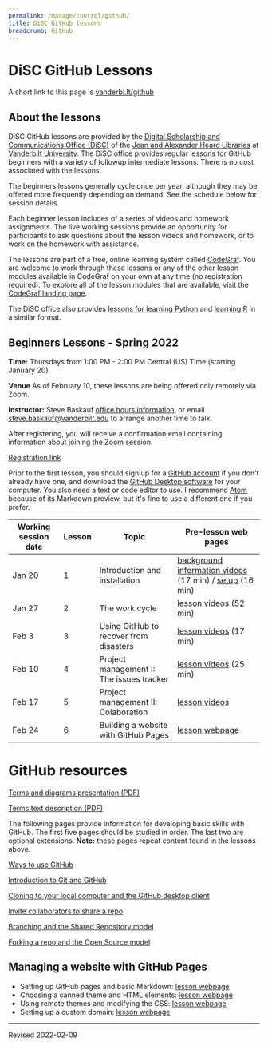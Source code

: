 ```yaml
---
permalink: /manage/control/github/
title: DiSC GitHub lessons
breadcrumb: GitHub
---
```


# DiSC GitHub Lessons

A short link to this page is [vanderbi.lt/github](http://vanderbi.lt/github)

## About the lessons

DiSC GitHub lessons are provided by the [Digital Scholarship and Communications Office (DiSC)](https://www.library.vanderbilt.edu/scholarly/) of the [Jean and Alexander Heard Libraries](https://www.library.vanderbilt.edu/) at [Vanderbilt University](https://www.vanderbilt.edu/).  The DiSC office provides regular lessons for GitHub beginners with a variety of followup intermediate lessons.  There is no cost associated with the lessons.

The beginners lessons generally cycle once per year, although they may be offered more frequently depending on demand.  See the schedule below for session details.  

Each beginner lesson includes of a series of videos and homework assignments. The live working sessions provide an opportunity for participants to ask questions about the lesson videos and homework, or to work on the homework with assistance. 

The lessons are part of a free, online learning system called [CodeGraf](../../../script/codegraf). You are welcome to work through these lessons or any of the other lesson modules available in CodeGraf on your own at any time (no registration required). To explore all of the lesson modules that are available, visit the [CodeGraf landing page](../../../script/codegraf). 

The DiSC office also provides [lessons for learning Python](http://vanderbi.lt/py) and [learning R](http://vanderbi.lt/r) in a similar format.

## Beginners Lessons - Spring 2022 

**Time:** Thursdays from 1:00 PM - 2:00 PM Central (US) Time (starting January 20).

**Venue** As of February 10, these lessons are being offered only remotely via Zoom. 

**Instructor:** Steve Baskauf [office hours information](https://www.library.vanderbilt.edu/disc/officehours), or email [steve.baskauf@vanderbilt.edu](mailto:steve.baskauf@vanderbilt.edu) to arrange another time to talk.

After registering, you will receive a confirmation email containing information about joining the Zoom session. 

[Registration link](https://vanderbilt.zoom.us/meeting/register/tJUvceqsqjwsH9AQn7LTAXYNJH3i_dDB9Ck-)

Prior to the first lesson, you should sign up for a [GitHub account](https://github.com/) if you don't already have one, and download the [GitHub Desktop software](https://desktop.github.com/) for your computer. You also need a text or code editor to use. I recommend [Atom](https://atom.io/) because of its Markdown preview, but it's fine to use a different one if you prefer.

| Working session date | Lesson | Topic | Pre-lesson web pages |
|---|---|---|---|
| Jan 20 | 1 | Introduction and installation | [background information videos](../../../script/codegraf/015/) (17 min) / [setup](../../../script/codegraf/016/) (16 min) |
| Jan 27 | 2 | The work cycle | [lesson videos](../../../script/codegraf/018/) (52 min) |
| Feb 3 | 3 | Using GitHub to recover from disasters | [lesson videos](../../../script/codegraf/019/) (17 min) |
| Feb 10 | 4 | Project management I: The issues tracker | [lesson videos](../../../script/codegraf/041/) (25 min) |
| Feb 17 | 5 | Project management II: Colaboration | [lesson videos](../../../script/codegraf/042/) |
| Feb 24 | 6 | Building a website with GitHub Pages | [lesson webpage](pages/) |


# GitHub resources

[Terms and diagrams presentation (PDF)](git_terms_diagrams_pages.pdf)

[Terms text description (PDF)](github_terms.pdf)

The following pages provide information for developing basic skills with GitHub.  The first five pages should be studied in order.  The last two are optional extensions. **Note:** these pages repeat content found in the lessons above.

[Ways to use GitHub](ways/)

[Introduction to Git and GitHub](intro/)

[Cloning to your local computer and the GitHub desktop client](clone/)

[Invite collaborators to share a repo](collaborators/)

[Branching and the Shared Repository model](branch/)

[Forking a repo and the Open Source model](fork/)

## Managing a website with GitHub Pages

- Setting up GitHub pages and basic Markdown: [lesson webpage](pages/)
- Choosing a canned theme and HTML elements: [lesson webpage](pages-themes/)
- Using remote themes and modifying the CSS: [lesson webpage](pages-remotes/)
- Setting up a custom domain: [lesson webpage](pages-urls/)

----
Revised 2022-02-09
